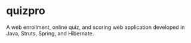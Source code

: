 quizpro
=======

A web enrollment, online quiz, and scoring web application developed in Java, Struts, Spring, and Hibernate.